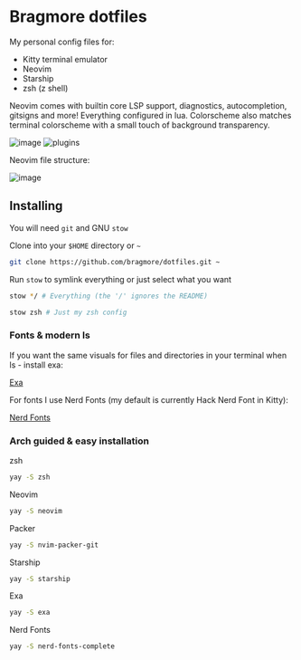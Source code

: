 # Bragmore dotfiles
My personal config files for:

- Kitty terminal emulator
- Neovim
- Starship
- zsh (z shell)

Neovim comes with builtin core LSP support, diagnostics, autocompletion, gitsigns and more! Everything configured in lua. Colorscheme also matches terminal colorscheme with a small touch of background transparency.

![image](https://user-images.githubusercontent.com/17138968/170888308-6ec0e12b-8f5b-4abc-ae8a-48e4fab5ba1c.png)
![plugins](https://user-images.githubusercontent.com/17138968/170885415-835a91c3-de7a-4481-a26f-cb0d944023a9.png)

Neovim file structure:

![image](https://user-images.githubusercontent.com/17138968/170888361-c0f5a2e9-822c-462a-b1de-8917c6e3dda8.png)


## Installing

You will need `git` and GNU `stow`

Clone into your `$HOME` directory or `~`

```bash
git clone https://github.com/bragmore/dotfiles.git ~
```

Run `stow` to symlink everything or just select what you want

```bash
stow */ # Everything (the '/' ignores the README)
```

```bash
stow zsh # Just my zsh config
```

### Fonts & modern ls

If you want the same visuals for files and directories in your terminal when ls - install exa:

[Exa](https://github.com/ogham/exa)

For fonts I use Nerd Fonts (my default is currently Hack Nerd Font in Kitty):

[Nerd Fonts](https://github.com/ryanoasis/nerd-fonts)

### Arch guided & easy installation

zsh
```bash
yay -S zsh
```
Neovim
```bash
yay -S neovim
```
Packer
```bash
yay -S nvim-packer-git
```
Starship
```bash
yay -S starship
```
Exa
```bash 
yay -S exa
```
Nerd Fonts
```bash
yay -S nerd-fonts-complete
```
